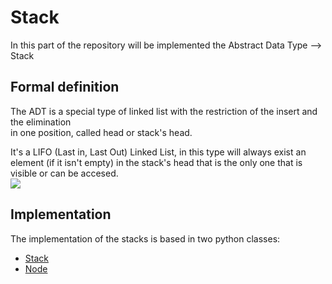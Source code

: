 # Stack

In this part of the repository will be implemented the Abstract Data Type --> Stack

## Formal definition

The ADT is a special type of linked list with the restriction of the insert and the elimination <br>
in one position, called head or stack's head. <br>

It's a LIFO (Last in, Last Out) Linked List, in this type will always exist an element (if it isn't empty) in the stack's head
that is the only one that is visible or can be accesed. <br>
<img src="https://github.com/JuanjoLopez19/imagenes/blob/main/stack.png">

## Implementation

The implementation of the stacks is based in two python classes:

- <a href="https://github.com/JuanjoLopez19/PythonATDs/blob/main/stack/Stack.py" > Stack </a>
- <a href="https://github.com/JuanjoLopez19/PythonATDs/blob/main/stack/node.py" > Node </a>
